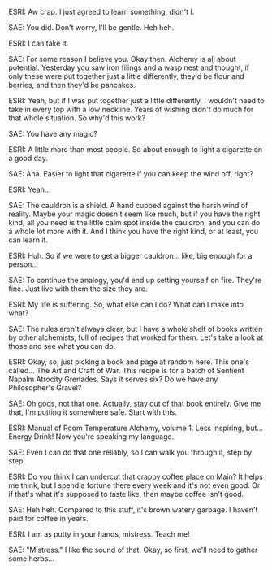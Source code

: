 ESRI: Aw crap. I just agreed to learn something, didn't I.

SAE: You did. Don't worry, I'll be gentle. Heh heh.

ESRI: I can take it.

SAE: For some reason I believe you. Okay then. Alchemy is all about potential. Yesterday you saw iron filings and a wasp nest and thought, if only these were put together just a little differently, they'd be flour and berries, and then they'd be pancakes.

ESRI: Yeah, but if I was put together just a little differently, I wouldn't need to take in every top with a low neckline. Years of wishing didn't do much for that whole situation. So why'd this work?

SAE: You have any magic?

ESRI: A little more than most people. So about enough to light a cigarette on a good day.

SAE: Aha. Easier to light that cigarette if you can keep the wind off, right?

ESRI: Yeah…

SAE: The cauldron is a shield. A hand cupped against the harsh wind of reality. Maybe your magic doesn't seem like much, but if you have the right kind, all you need is the little calm spot inside the cauldron, and you can do a whole lot more with it. And I think you have the right kind, or at least, you can learn it.

ESRI: Huh. So if we were to get a bigger cauldron… like, big enough for a person…

SAE: To continue the analogy, you'd end up setting yourself on fire. They're fine. Just live with them the size they are.

ESRI: My life is suffering. So, what else can I do? What can I make into what?

SAE: The rules aren't always clear, but I have a whole shelf of books written by other alchemists, full of recipes that worked for them. Let's take a look at those and see what you can do.

ESRI: Okay, so, just picking a book and page at random here. This one's called… The Art and Craft of War. This recipe is for a batch of Sentient Napalm Atrocity Grenades. Says it serves six? Do we have any Philosopher's Gravel?

SAE: Oh gods, not that one. Actually, stay out of that book entirely. Give me that, I'm putting it somewhere safe. Start with this.

ESRI: Manual of Room Temperature Alchemy, volume 1. Less inspiring, but… Energy Drink! Now you're speaking my language.

SAE: Even I can do that one reliably, so I can walk you through it, step by step.

ESRI: Do you think I can undercut that crappy coffee place on Main? It helps me think, but I spend a fortune there every week and it's not even good. Or if that's what it's supposed to taste like, then maybe coffee isn't good.

SAE: Heh heh. Compared to this stuff, it's brown watery garbage. I haven't paid for coffee in years.

ESRI: I am as putty in your hands, mistress. Teach me!

SAE: "Mistress." I like the sound of that. Okay, so first, we'll need to gather some herbs…

